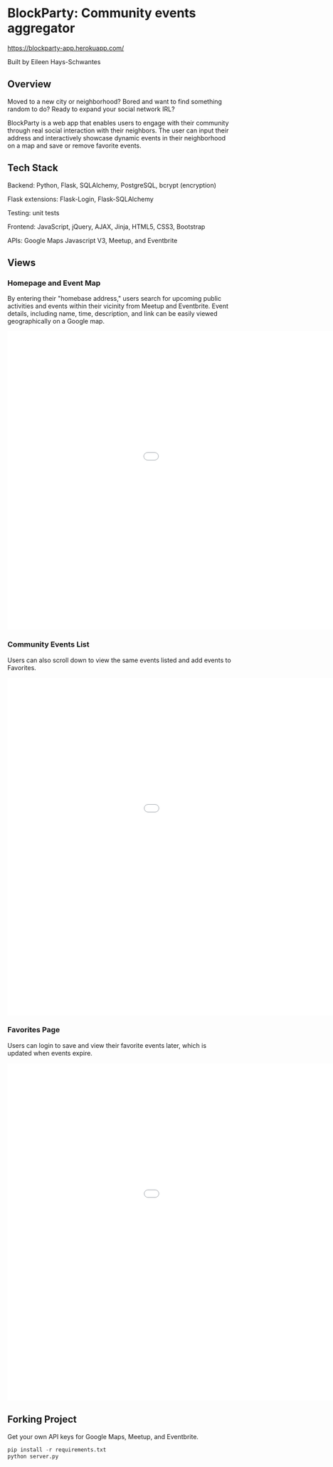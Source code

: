 # BlockParty: Community events aggregator 
https://blockparty-app.herokuapp.com/

Built by Eileen Hays-Schwantes

## Overview
Moved to a new city or neighborhood? Bored and want to find something random to do? Ready to expand your social network IRL? 

BlockParty is a web app that enables users to engage with their community through real social interaction with their neighbors. The user can input their address and interactively showcase dynamic events in their neighborhood on a map and save or remove favorite events.

## Tech Stack
Backend: Python, Flask, SQLAlchemy, PostgreSQL, bcrypt (encryption)

Flask extensions: Flask-Login, Flask-SQLAlchemy

Testing: unit tests

Frontend: JavaScript, jQuery, AJAX, Jinja, HTML5, CSS3, Bootstrap

APIs: Google Maps Javascript V3, Meetup, and Eventbrite

## Views
### Homepage and Event Map
By entering their "homebase address," users search for upcoming public activities and events within their vicinity from Meetup and Eventbrite. Event details, including name, time, description, and link can be easily viewed geographically on a Google map. 

<iframe src='//gifs.com/embed/blockparty-event-map-E9WEv4' frameborder='0' scrolling='no' width='1212px' height='670px' style='-webkit-backface-visibility: hidden;-webkit-transform: scale(1);' ></iframe>

### Community Events List
Users can also scroll down to view the same events listed and add events to Favorites.

<iframe src='//gifs.com/embed/blockparty-event-list-kZXklv' frameborder='0' scrolling='no' width='1214px' height='758px' style='-webkit-backface-visibility: hidden;-webkit-transform: scale(1);' ></iframe>

### Favorites Page
Users can login to save and view their favorite events later, which is updated when events expire.

<iframe src='//gifs.com/embed/blockparty-favorites-D9WDAk' frameborder='0' scrolling='no' width='1214px' height='758px' style='-webkit-backface-visibility: hidden;-webkit-transform: scale(1);' ></iframe>

## Forking Project
Get your own API keys for Google Maps, Meetup, and Eventbrite.

```python
pip install -r requirements.txt
python server.py
```


